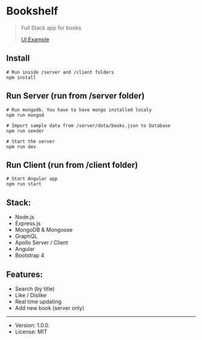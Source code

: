 # Bookshelf

> Full Stack app for books
>
>[UI Example](https://github.com/cherenkor/graphql-node-bookshelf-app/blob/master/example.jpg)

## Install

```
# Run inside /server and /client folders
npm install

```

## Run Server (run from /server folder)

```
# Run mongodb. You have to have mongo installed localy
npm run mongod

# Import sample data from /server/data/books.json to Database
npm run seeder

# Start the server
npm run dev
```

## Run Client (run from /client folder)

```
# Start Angular app
npm run start
```

## Stack:

- Node.js
- Express.js
- MongoDB & Mongoose
- GraphQL
- Apollo Server / Client
- Angular
- Bootstrap 4

## Features:

- Search (by title)
- Like / Dislike
- Real time updating
- Add new book (server only)

---
* Version: 1.0.0.
* License: MIT
